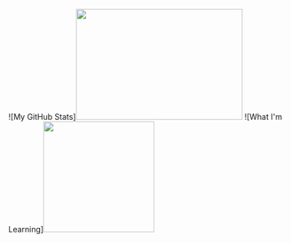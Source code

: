 ![My GitHub Stats]<img height=200em width=300em src="https://github-readme-stats.vercel.app/api?username=akaLuisinho&theme=dracula">
![What I'm Learning]<img height=200em width=200em src="https://github-readme-stats.vercel.app/api/top-langs/?username=akaLuisinho&theme=dracula">
